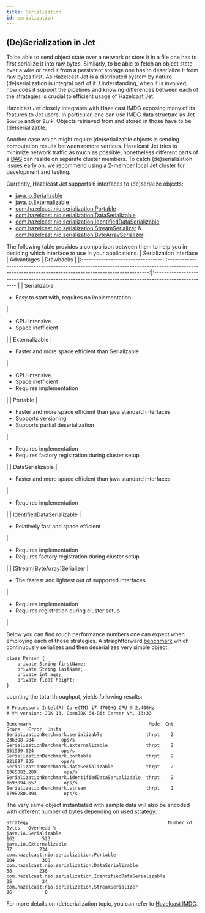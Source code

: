 ```yaml
---
title: Serialization
id: serialization
---
```


## (De)Serialization in Jet

To be able to send object state over a network or store it in a file 
one has to first serialize it into raw bytes. Similarly, to be able to 
fetch an object state over a wire or read it from a persistent storage 
one has to deserialize it from raw bytes first. As Hazelcast Jet is a 
distributed system by nature (de)serialization is integral part of it. 
Understanding, when it is involved, how does it support the pipelines 
and knowing differences between each of the strategies is crucial to 
efficient usage of Hazelcast Jet.

Hazelcast Jet closely integrates with Hazelcast IMDG exposing many of 
its features to Jet users. In particular, one can use IMDG data 
structure as Jet `Source` and/or `Sink`. Objects retrieved from and 
stored in those have to be (de)serializable.

Another case which might require (de)serializable objects is sending 
computation results between remote vertices. Hazelcast Jet tries to 
minimize network traffic as much as possible, nonetheless different 
parts of a [DAG](concepts/dag.md) can reside on separate cluster members. To catch 
(de)serialization issues early on, we recommend using a 2-member local 
Jet cluster for development and testing.

Currently, Hazelcast Jet supports 6 interfaces to (de)serialize objects:
- [java.io.Serializable](https://docs.oracle.com/javase/8/docs/api/java/io/Serializable.html)
- [java.io.Externalizable](https://docs.oracle.com/javase/8/docs/api/java/io/Externalizable.html)
- [com.hazelcast.nio.serialization.Portable](https://docs.hazelcast.org/docs/latest/javadoc/com/hazelcast/nio/serialization/Portable.html)
- [com.hazelcast.nio.serialization.DataSerializable](https://docs.hazelcast.org/docs/latest/javadoc/com/hazelcast/nio/serialization/DataSerializable.html)
- [com.hazelcast.nio.serialization.IdentifiedDataSerializable](https://docs.hazelcast.org/docs/latest/javadoc/com/hazelcast/nio/serialization/IdentifiedDataSerializable.html)
- [com.hazelcast.nio.serialization.StreamSerializer](https://docs.hazelcast.org/docs/latest/javadoc/com/hazelcast/nio/serialization/StreamSerializer.html) &
  [com.hazelcast.nio.serialization.ByteArraySerializer](https://docs.hazelcast.org/docs/latest/javadoc/com/hazelcast/nio/serialization/ByteArraySerializer.html)

The following table provides a comparison between them to help you in 
deciding which interface to use in your applications.
|      Serialization interface      |                                                                      Advantages                                                                      |                                               Drawbacks                                              |
|:---------------------------------:|:----------------------------------------------------------------------------------------------------------------------------------------------------:|:----------------------------------------------------------------------------------------------------:|
|            Serializable           | <ul><li>Easy to start with, requires no implementation</li></ul>                                                                                     | <ul><li>CPU intensive</li><li>Space inefficient</li></ul>                                            |
|           Externalizable          | <ul><li>Faster and more space efficient than Serializable</li></ul>                                                                                  | <ul><li>CPU intensive</li><li>Space inefficient</li><li>Requires implementation</li></ul>            |
|              Portable             | <ul><li>Faster and more space efficient than java standard interfaces</li><li>Supports versioning</li><li>Supports partial deserialization</li></ul> | <ul><li>Requires implementation</li><li>Requires factory registration during cluster setup</li></ul> |
|          DataSerializable         | <ul><li>Faster and more space efficient than java standard interfaces</li></ul>                                                                      | <ul><li>Requires implementation</li></ul>                                                            |
|     IdentifiedDataSerializable    | <ul><li>Relatively fast and space efficient</li></ul>                                                                                                | <ul><li>Requires implementation</li><li>Requires factory registration during cluster setup</li></ul> |
| [Stream&#124;ByteArray]Serializer | <ul><li>The fastest and lightest out of supported interfaces</li></ul>                                                                               | <ul><li>Requires implementation</li><li>Requires registration during cluster setup</li></ul>         |

Below you can find rough performance numbers one can expect when 
employing each of those strategies. A straightforward [benchmark](https://github.com/hazelcast/hazelcast/blob/master/hazelcast/src/test/java/com/hazelcast/serialization/SerializationBenchmark.java) 
which continuously serializes and then deserializes very simple object:
```
class Person {
    private String firstName;
    private String lastName;
    private int age;
    private float height;
}
```

counting the total throughput, yields following results: 
```
# Processor: Intel(R) Core(TM) i7-4700HQ CPU @ 2.40GHz
# VM version: JDK 13, OpenJDK 64-Bit Server VM, 13+33

Benchmark                                           Mode  Cnt        Score   Error  Units
SerializationBenchmark.serializable                thrpt    2   236398.984          ops/s
SerializationBenchmark.externalizable              thrpt    2   651959.024          ops/s
SerializationBenchmark.portable                    thrpt    2   821097.835          ops/s
SerializationBenchmark.dataSerializable            thrpt    2  1365082.289          ops/s
SerializationBenchmark.identifiedDataSerializable  thrpt    2  1693094.657          ops/s
SerializationBenchmark.stream                      thrpt    2  1798280.394          ops/s
```

The very same object instantiated with sample data will also be encoded 
with different number of bytes depending on used strategy:
```
Strategy                                                   Number of Bytes   Overhead %
java.io.Serializable                                                   162          523
java.io.Externalizable                                                  87          234
com.hazelcast.nio.serialization.Portable                               104          300
com.hazelcast.nio.serialization.DataSerializable                        88          238
com.hazelcast.nio.serialization.IdentifiedDataSerializable              35           34
com.hazelcast.nio.serialization.StreamSerializer                        26            0
```

For more details on (de)serialization topic, you can refer to
[Hazelcast IMDG](https://docs.hazelcast.org/docs/4.0/manual/html-single/index.html#serialization). 